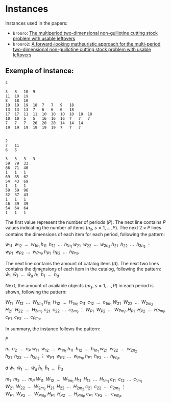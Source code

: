 # Instances

Instances used in the papers:

* `bromro`: [The multiperiod two-dimensional non-guillotine cutting stock problem with usable leftovers](https://onlinelibrary.wiley.com/doi/abs/10.1111/itor.12648)
* `bromro2`: [A forward-looking matheuristic approach for the multi-period two-dimensional non-guillotine cutting stock problem with usable leftovers](https://www.ime.usp.br/~egbirgin/)


## Exemple of instance:

```
4

3	8	10	9	
11	10	19	
8	18	10	
19	19	19	18	7	7	9	18	
13	13	13	7	6	6	6	18	
17	17	11	11	10	10	10	18	18	18	
10	10	5	5	16	16	16	7	7	7	
7	7	7	20	20	20	14	14	14	
19	19	19	19	19	19	7	7	7	


2
7	11	
6	5	

3	3	3	3	
59	79	33	
86	71	40	
1	1	1	
69	85	62	
54	43	69	
1	1	1	
59	59	96	
32	37	43	
1	1	1	
46	39	39	
54	64	64	
1	1	1	
```

The first value represent the number of periods ($P$). The next line contains $P$ values indicating the number of items ($n_s$, $s = 1, \dots, P$). The next $2 \times P$ lines contains the dimensions of each item for each period, following the pattern:

$w_{11}~~w_{12}~~\dots~~w_{1n_1}$
$h_{11}~~h_{12}~~\dots~~h_{1n_1}$
$w_{21}~~w_{22}~~\dots~~w_{2n_2}$
$h_{21}~~h_{22}~~\dots~~h_{2n_2}$
$\vdots$
$w_{P1}~~w_{P2}~~\dots~~w_{Pn_P}$
$h_{P1}~~h_{P2}~~\dots~~h_{Pn_P}$

The next line contains the amount of catalog itens ($d$). The next two lines contains the dimensions of each item in the catalog, following the pattern:
$\bar{w}_1~~\bar{w}_1~~\dots~~\bar{w}_d$
$\bar{h}_1~~\bar{h}_1~~\dots~~\bar{h}_d$

Next, the amount of available objects ($m_s$, $s = 1, \dots, P$) in each period is shown, following the pattern:

$W_{11}~~W_{12}~~\dots~~W_{1m_1}$
$H_{11}~~H_{12}~~\dots~~H_{1m_1}$
$c_{11}~~c_{12}~~\dots~~c_{1m_1}$
$W_{21}~~W_{22}~~\dots~~W_{2m_2}$
$H_{21}~~H_{22}~~\dots~~H_{2m_2}$
$c_{21}~~c_{22}~~\dots~~c_{2m_2}$
$\vdots$
$W_{P1}~~W_{P2}~~\dots~~W_{Pm_P}$
$H_{P1}~~H_{P2}~~\dots~~H_{Pm_P}$
$c_{P1}~~c_{P2}~~\dots~~c_{Pm_P}$

In summary, the instance follows the pattern:

$P$

$n_1~~n_2~~\dots~~n_P$
$w_{11}~~w_{12}~~\dots~~w_{1n_1}$
$h_{11}~~h_{12}~~\dots~~h_{1n_1}$
$w_{21}~~w_{22}~~\dots~~w_{2n_2}$
$h_{21}~~h_{22}~~\dots~~h_{2n_2}$
$\vdots$
$w_{P1}~~w_{P2}~~\dots~~w_{Pn_P}$
$h_{P1}~~h_{P2}~~\dots~~h_{Pn_P}$

$d$
$\bar{w}_1~~\bar{w}_1~~\dots~~\bar{w}_d$
$\bar{h}_1~~\bar{h}_1~~\dots~~\bar{h}_d$

$m_1~~m_2~~\dots~~m_P$
$W_{11}~~W_{12}~~\dots~~W_{1m_1}$
$H_{11}~~H_{12}~~\dots~~H_{1m_1}$
$c_{11}~~c_{12}~~\dots~~c_{1m_1}$
$W_{21}~~W_{22}~~\dots~~W_{2m_2}$
$H_{21}~~H_{22}~~\dots~~H_{2m_2}$
$c_{21}~~c_{22}~~\dots~~c_{2m_2}$
$\vdots$
$W_{P1}~~W_{P2}~~\dots~~W_{Pm_P}$
$H_{P1}~~H_{P2}~~\dots~~H_{Pm_P}$
$c_{P1}~~c_{P2}~~\dots~~c_{Pm_P}$